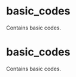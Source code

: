 # basic_codes
Contains basic codes.
# basic_codes
Contains basic codes.
<!DOCTYPE html>
<html lang='en-US'>
<head>
<title></title>
</head>
<body>
</body>
</html>
